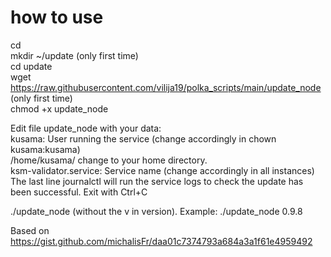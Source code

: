 # how to use

cd  
mkdir ~/update (only first time)  
cd update  
wget https://raw.githubusercontent.com/vilija19/polka_scripts/main/update_node   (only first time)  
chmod +x update_node  
 
Edit file update_node with your data:    
kusama: User running the service (change accordingly in chown kusama:kusama)   
/home/kusama/ change to your home directory.  
ksm-validator.service: Service name (change accordingly in all instances)  
The last line journalctl will run the service logs to check the update has been successful. Exit with Ctrl+C  

./update_node <version> (without the v in version). Example: ./update_node 0.9.8 

Based on https://gist.github.com/michalisFr/daa01c7374793a684a3a1f61e4959492
